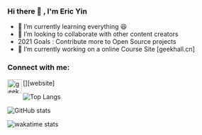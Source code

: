 ### Hi there 👋 , I'm Eric Yin 

- 🌱 I’m currently learning everything :satisfied:
- 👯 I’m looking to collaborate with other content creators
- 2021 Goals : Contribute more to Open Source projects
- 🔭 I’m currently working on a online Course Site [geekhall.cn]

### Connect with me:
[<img align="left" alt="geekhall.cn" width="32px" src="https://gitee.com/geekhall/pic/raw/main/img/20211004212437.png" />][website]


![Top Langs](https://github-readme-stats.vercel.app/api/top-langs/?username=geekhall&layout=compact&theme=radical)

![GitHub stats](https://github-readme-stats.vercel.app/api?username=geekhall&show_icons=true&theme=radical)
<!-- wakatime not working.. hemmm -->
![wakatime stats](https://github-readme-stats.vercel.app/api/wakatime?username=geekhall&theme=radical)
<!-- 
Extend pin projects
<a href="https://github.com/geekhall/geekhall">
  <img align="center" src="https://github-readme-stats.vercel.app/api/pin/?username=geekhall&repo=geekhall" />
</a>
<a href="https://github.com/geekhall/geekhall">
  <img align="center" src="https://github-readme-stats.vercel.app/api/pin/?username=geekhall&repo=leetcode" />
</a>
 -->
